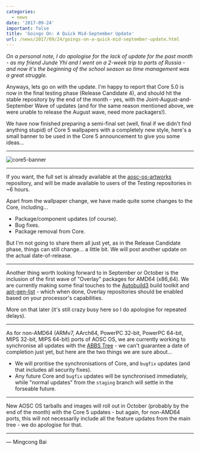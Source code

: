 ```yaml
---
categories:
  - news
date: '2017-09-24'
important: false
title: 'Goings On: A Quick Mid-September Update'
url: /news/2017/09/24/goings-on-a-quick-mid-september-update.html
---
```



*On a personal note, I do apologise for the lack of update for the past month - as my friend Junde Yhi and I went on a 2-week trip to parts of Russia - and now it's the beginning of the school season so time management was a great struggle.*

Anyways, lets go on with the update. I'm happy to report that Core 5.0 is now in the final testing phase (Release Candidate 4), and should hit the stable repository by the end of the month - yes, with the Joint-August-and-September Wave of updates (and for the same reason mentioned above, we were unable to release the August wave, need more packagers!).

We have now finished preparing a semi-final set (well, final if we didn't find anything stupid) of Core 5 wallpapers with a completely new style, here's a small banner to be used in the Core 5 announcement to give you some ideas...

--------

![core5-banner](/assets/i/news/core5-banner.jpg)

--------

If you want, the full set is already available at the [aosc-os-artworks](https://github.com/AOSC-Dev/aosc-os-artworks) repository, and will be made available to users of the Testing repositories in ~6 hours.

Apart from the wallpaper change, we have made quite some changes to the Core, including...

- Package/component updates (of course).
- Bug fixes.
- Package removal from Core.

But I'm not going to share them all just yet, as in the Release Candidate phase, things can still change... a little bit. We will post another update on the actual date-of-release.

--------

Another thing worth looking forward to in September or October is the inclusion of the first wave of "Overlay" packages for AMD64 (x86_64). We are currently making some final touches to the [Autobuild3](https://github.com/AOSC-Dev/autobuild3) build toolkit and [apt-gen-list](https://github.com/AOSC-Dev/apt-gen-list) - which when done, Overlay repositories should be enabled based on your processor's capabilities.

More on that later (it's still crazy busy here so I do apologise for repeated delays).

--------

As for non-AMD64 (ARMv7, AArch64, PowerPC 32-bit, PowerPC 64-bit, MIPS 32-bit, MIPS 64-bit) ports of AOSC OS, we are currently working to synchronise all updates with the [ABBS Tree](https://github.com/AOSC-Dev/aosc-os-abbs) - we can't guarantee a date of completion just yet, but here are the two things we are sure about...

- We will proritise the synchronisations of Core, and `bugfix` updates (and that includes all security fixes).
- Any future Core and `bugfix` updates will be synchronised immediately, while "normal updates" from the `staging` branch will settle in the forseable future.

--------

New AOSC OS tarballs and images will roll out in October (probably by the end of the month) with the Core 5 updates - but again, for non-AMD64 ports, this will not necessarily include all the feature updates from the main tree - we do apologise for that.

--------

— Mingcong Bai